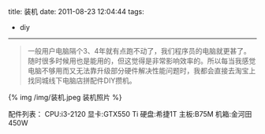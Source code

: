 title: 装机
date: 2011-08-23 12:04:44
tags:
- diy

---

>一般用户电脑隔个3、4年就有点跑不动了，我们程序员的电脑就更甚了。随时很多时候用也是能用的，但这觉得是非常影响效率的。所以每当我感觉电脑不够用而又无法靠升级部分硬件解决性能问题时，我都会直接去淘宝上找同城线下电脑店拼配件DIY攒机。

<!-- more -->

{% img /img/装机.jpeg 装机照片 %}

配件列表：
CPU:i3-2120
显卡:GTX550 Ti
硬盘:希捷1T
主板:B75M
机箱:金河田450W
